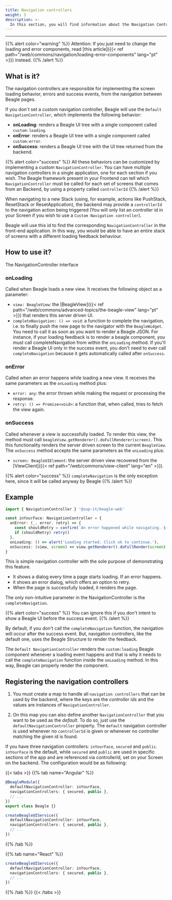```yaml
---
title: Navigation controllers
weight: 3
description: >-
  In this section, you will find information about the Navigation Controllers and how to handle the navigation feedback.
---
```


---

{{% alert color="warning" %}}
Attention: If you just need to change the loading and error components, read [this article]({{< ref path="/web/commons/navigation/loading-error-components" lang="pt" >}}) instead.
{{% /alert %}}

## What is it?

The navigation controllers are responsible for implementing the screen loading behavior, errors and success events, from the navigation between Beagle pages.

If you don´t set a custom navigation controller, Beagle will use the `Default NavigationController`, which implements the following behavior:

- **onLoading**: renders a Beagle UI tree with a single component called `custom:loading`.
- **onError**: renders a Beagle UI tree with a single component called `custom:error`.
- **onSuccess**: renders a Beagle UI tree with the UI tree returned from the backend.

{{% alert color="success" %}}
All these behaviors can be customized by implementing a custom `NavigationController`. You can have multiple navigation controllers in a single application, one for each section if you wish. The Beagle framework present in your Frontend can tell which ``NavigationController`` must be called for each set of screens that comes from an Backend, by using a property called `controllerId`
{{% /alert %}}

When navigating to a new Stack (using, for example, actions like PushStack, ResetStack or ResetApplication), the backend may provide a `controllerId` to the navigation action being triggered (You will only list an controller id in your Screen if you wish to use a `Custom Navigation controller`).

Beagle will use this id to find the corresponding ``NavigationController`` in the front-end application. In this way, you would be able to have an entire stack of screens with a different loading feedback behaviour.

## How to use it?

The NavigationController interface

### onLoading

Called when Beagle loads a new view. It receives the following object as a parameter:

- `view: BeagleView`: the [BeagleView]({{< ref path="/web/commons/advanced-topics/the-beagle-view" lang="pt" >}}) that renders this server driven UI.
- `completeNavigation: () => void`: a function to complete the navigation, i.e. to finally push the new page to the navigator with the `BeagleWidget`. You need to call it as soon as you want to render a Beagle JSON. For instance, if your loading feedback is to render a beagle component, you must call completeNavigation from within the `onLoading` method. If you'll render a Beagle UI only in the success event, you don't need to ever call `completeNavigation` because it gets automatically called after `onSuccess`.

### onError

Called when an error happens while loading a new view. It receives the same parameters as the `onLoading` method plus:

- `error: any`: the error thrown while making the request or processing the response.
- `retry: () => Promise<void>`: a function that, when called, tries to fetch the view again.

### onSuccess

Called whenever a view is successfully loaded. To render this view, the method must call `beagleView.getRenderer().doFullRenderer(screen)`. This this functionality renders the server driven screen to the current `BeagleView`. The `onSuccess` method accepts the same parameters as the `onLoading` plus:

- `screen: BeagleUIElement`: the server driven view recovered from the [ViewClient]({{< ref path="/web/commons/view-client" lang="en" >}}).

{{% alert color="success" %}}
`completeNavigation` is the only exception here, since it will be called anyway by Beagle
{{% /alert %}}

## Example

```typescript
import { NavigationController } '@zup-it/beagle-web'

const inYourFace: NavigationController = {
  onError: (_, error, retry) => {
    const shouldRetry = confirm(`An error happened while navigating. ${error}. Click ok to retry or cancel to dismiss.`)
    if (shouldRetry) retry()
  },
  onLoading: () => alert('Loading started. Click ok to continue.'),
  onSuccess: (view, screen) => view.getRenderer().doFullRender(screen),
}
```

This is simple navigation controller with the sole purpose of demonstrating this feature.

- It shows a dialog every time a page starts loading. If an error happens.
- it shows an error dialog, which offers an option to retry.
- When the page is successfully loaded, it renders the page.

The only non-intuitive parameter in the NavigationController is the `completeNavigation`.

{{% alert color="success" %}}
You can ignore this if you don't intent to show a Beagle UI before the success event.
{{% /alert %}}

By default, if you don't call the `completeNavigation` function, the navigation will occur after the success event. But, navigation controllers, like the default one, uses the Beagle Structure to render the feedback.

The `Default NavigationController` renders the `custom:loading` Beagle component whenever a loading event happens and that is why it needs to call the `completeNavigation` function inside the `onLoading` method. In this way, Beagle can properly render the component.

## Registering the navigation controllers

1. You must create a map to handle all `navigation controllers` that can be used by the backend, where the keys are the *controller ids* and the values are instances of `NavigationController`.

2. On this map you can also define another `NavigationController` that you want to be used as the *default*. To do so, just use the `defaultNavigationController` property. The ``default`` navigation controller is used whenever no ``controllerId`` is given or whenever no controller matching the given id is found.

If you have three navigation controllers: `inYourFace`, `secured` and `public`. `inYourFace` is the default, while `secured` and `public` are used in specific sections of the app and are referenced via controllerId, set on your Screen on the backend. The configuration would be as following:

{{< tabs >}}
{{% tab name="Angular" %}}

```typescript
@BeagleModule({
  defaultNavigationController: inYourFace,
  navigationControllers: { secured, public },
  // ...
})
export class Beagle {}

createBeagleUIService({
  defaultNavigationController: inYourFace,
  navigationControllers: { secured, public },
  // ...
})

```

{{% /tab %}}

{{% tab name="React" %}}

```typescript
createBeagleUIService({
  defaultNavigationController: inYourFace,
  navigationControllers: { secured, public },
  // ...
})
```

{{% /tab %}}
{{< /tabs >}}
